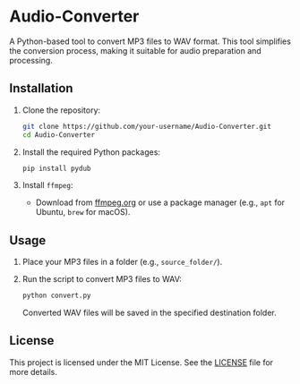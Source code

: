# Audio-Converter

A Python-based tool to convert MP3 files to WAV format. This tool simplifies the conversion process, making it suitable for audio preparation and processing.

## Installation

1. Clone the repository:

    ```bash
    git clone https://github.com/your-username/Audio-Converter.git
    cd Audio-Converter
    ```

2. Install the required Python packages:

    ```bash
    pip install pydub
    ```

3. Install `ffmpeg`:

    - Download from [ffmpeg.org](https://ffmpeg.org/download.html) or use a package manager (e.g., `apt` for Ubuntu, `brew` for macOS).

## Usage

1. Place your MP3 files in a folder (e.g., `source_folder/`).
2. Run the script to convert MP3 files to WAV:

    ```bash
    python convert.py
    ```

   Converted WAV files will be saved in the specified destination folder.

## License

This project is licensed under the MIT License. See the [LICENSE](LICENSE) file for more details.
